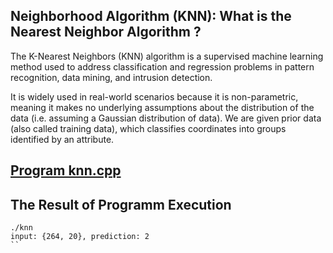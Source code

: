 ## Neighborhood Algorithm (KNN): What is the Nearest Neighbor Algorithm ?

The K-Nearest Neighbors (KNN) algorithm is a supervised machine learning method used to address classification and regression problems in pattern recognition, data mining, and intrusion detection.

It is widely used in real-world scenarios because it is non-parametric, meaning it makes no underlying assumptions about the distribution of the data (i.e. assuming a Gaussian distribution of data). We are given prior data (also called training data), which classifies coordinates into groups identified by an attribute.

## [Program knn.cpp](https://github.com/madou-sow/OnlineML_ESP32/blob/main/ARDUINO/K-NN/knn.cpp)

## The Result of Programm Execution
```
./knn
input: {264, 20}, prediction: 2
``
